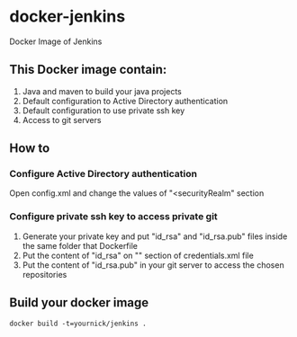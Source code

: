 # docker-jenkins
Docker Image of Jenkins

## This Docker image contain:

1. Java and maven to build your java projects
1. Default configuration to Active Directory authentication
1. Default configuration to use private ssh key
1. Access to git servers

## How to

### Configure Active Directory authentication

Open config.xml and change the values of "<securityRealm" section

### Configure private ssh key to access private git 

1. Generate your private key and put "id_rsa" and "id_rsa.pub" files inside the same folder that Dockerfile
1. Put the content of "id_rsa" on "<privateKey>" section of credentials.xml file
1. Put the content of "id_rsa.pub" in your git server to access the chosen repositories

## Build your docker image

```
docker build -t=yournick/jenkins .
```
